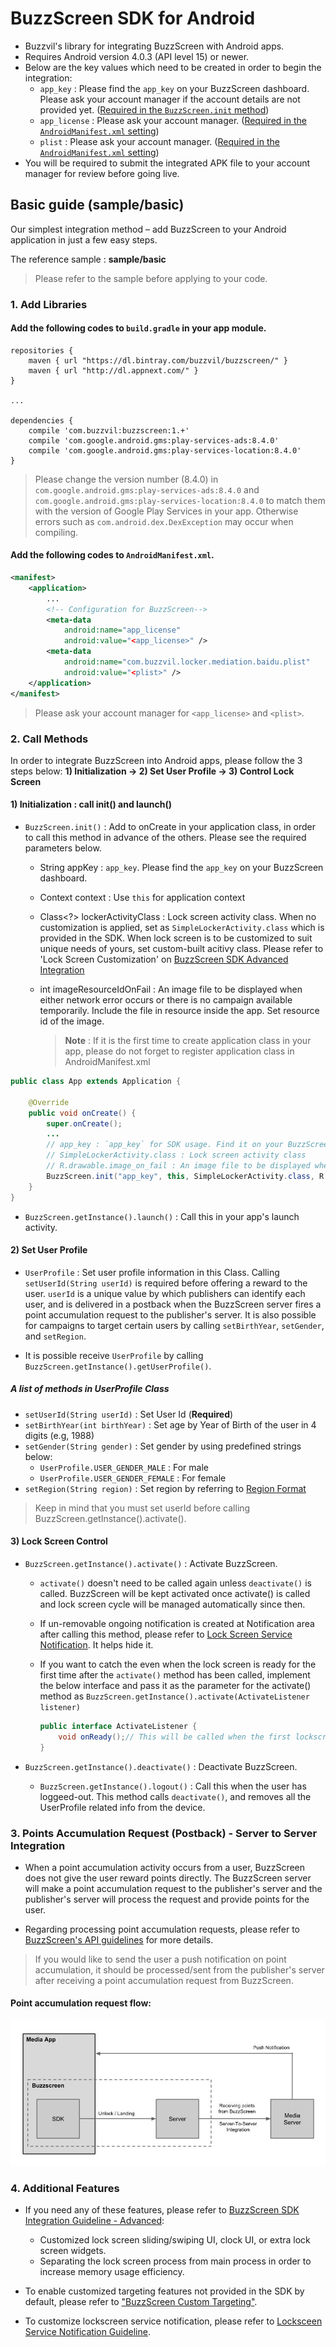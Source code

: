 # BuzzScreen SDK for Android
- Buzzvil's library for integrating BuzzScreen with Android apps.
- Requires Android version 4.0.3 (API level 15) or newer.
- Below are the key values which need to be created in order to begin the integration:
	* `app_key` : Please find the `app_key` on your BuzzScreen dashboard. Please ask your account manager if the account details are not provided yet. ([Required in the `BuzzScreen.init` method](#1-initialization--call-init-and-launch))
	* `app_license` : Please ask your account manager. ([Required in the `AndroidManifest.xml` setting](#add-the-following-codes-to-androidmanifestxml))
	* `plist` : Please ask your account manager. ([Required in the `AndroidManifest.xml` setting](#add-the-following-codes-to-androidmanifestxml))
- You will be required to submit the integrated APK file to your account manager for review before going live.


## Basic guide (sample/basic)
Our simplest integration method – add BuzzScreen to your Android application in just a few easy steps.

The reference sample : **sample/basic**
> Please refer to the sample before applying to your code.

### 1. Add Libraries

#### Add the following codes to `build.gradle` in your app module.

```
repositories {
    maven { url "https://dl.bintray.com/buzzvil/buzzscreen/" }
    maven { url "http://dl.appnext.com/" }
}

...

dependencies {
    compile 'com.buzzvil:buzzscreen:1.+'
    compile 'com.google.android.gms:play-services-ads:8.4.0'
    compile 'com.google.android.gms:play-services-location:8.4.0'
}

```
> Please change the version number (8.4.0) in `com.google.android.gms:play-services-ads:8.4.0` and `com.google.android.gms:play-services-location:8.4.0` to match them with the version of Google Play Services in your app.
Otherwise errors such as `com.android.dex.DexException` may occur when compiling.

#### Add the following codes to `AndroidManifest.xml`.
```Xml
<manifest>
    <application>
        ...
        <!-- Configuration for BuzzScreen-->
        <meta-data
            android:name="app_license"
            android:value="<app_license>" />
        <meta-data
            android:name="com.buzzvil.locker.mediation.baidu.plist"
            android:value="<plist>" />
    </application>
</manifest>
```
> Please ask your account manager for `<app_license>` and `<plist>`.

### 2. Call Methods
In order to integrate BuzzScreen into Android apps, please follow the 3 steps below:
	**1) Initialization -> 2) Set User Profile -> 3) Control Lock Screen**


#### 1) Initialization : call init() and launch()
- `BuzzScreen.init()` : Add to onCreate in your application class, in order to call this method in advance of the others. Please see the required parameters below.
   - String appKey : `app_key`. Please find the `app_key` on your BuzzScreen dashboard. 
   - Context context : Use `this` for application context
   - Class<?> lockerActivityClass : Lock screen activity class. When no customization is applied, set as `SimpleLockerActivity.class` which is provided in the SDK. When lock screen is to be customized to suit unique needs of yours, set custom-built acitivy class. Please refer to 'Lock Screen Customization' on [BuzzScreen SDK Advanced Integration](docs/ADVANCED-USAGE_EN.md)
   - int imageResourceIdOnFail : An image file to be displayed when either network error occurs or there is no campaign available temporarily. Include the file in resource inside the app. Set resource id of the image.
 
     > **Note** : If it is the first time to create application class in your app, please do not forget to register application class in AndroidManifest.xml
     
```Java
public class App extends Application {

    @Override
    public void onCreate() {
        super.onCreate();
        ...
        // app_key : `app_key` for SDK usage. Find it on your BuzzScreen dashboard.
        // SimpleLockerActivity.class : Lock screen activity class
        // R.drawable.image_on_fail : An image file to be displayed when either network error occurs or there is no campaign available temporarily
        BuzzScreen.init("app_key", this, SimpleLockerActivity.class, R.drawable.image_on_fail);
    }
}
```

- `BuzzScreen.getInstance().launch()` : Call this in your app's launch activity.


#### 2) Set User Profile
- `UserProfile` : Set user profile information in this Class. Calling `setUserId(String userId)` is required before offering a reward to the user. `userId` is a unique value by which publishers can identify each user, and is delivered in a postback when the BuzzScreen server fires a point accumulation request to the publisher's server. It is also possible for campaigns to target certain users by calling `setBirthYear`, `setGender`, and `setRegion`. 

- It is possible receive `UserProfile` by calling `BuzzScreen.getInstance().getUserProfile()`.

##### A list of methods in UserProfile Class
- `setUserId(String userId)` : Set User Id (**Required**)
- `setBirthYear(int birthYear)` : Set age by Year of Birth of the user in 4 digits (e.g, 1988)
- `setGender(String gender)` : Set gender by using predefined strings below: 
    - `UserProfile.USER_GENDER_MALE` : For male
    - `UserProfile.USER_GENDER_FEMALE` : For female
- `setRegion(String region)` : Set region by referring to [Region Format](docs/REGION-FORMAT.md)

> Keep in mind that you must set userId before calling BuzzScreen.getInstance().activate().


#### 3) Lock Screen Control
- `BuzzScreen.getInstance().activate()` : Activate BuzzScreen. 

    - `activate()` doesn't need to be called again unless `deactivate()` is called. BuzzScreen will be kept activated once activate() is called and lock screen cycle will be managed automatically since then. 

    - If un-removable ongoing notification is created at Notification area after calling this method, please refer to [Lock Screen Service Notification](docs/LOCKSCREEN-SERVICE-NOTIFICATION_EN.md). It helps hide it.
    
    - If you want to catch the even when the lock screen is ready for the first time after the `activate()` method has been called, implement the below interface and pass it as the parameter for the activate() method as `BuzzScreen.getInstance().activate(ActivateListener listener)`
          
        ```Java
        public interface ActivateListener {
            void onReady();// This will be called when the first lockscreen is ready to be shown.
        }
        ```   

- `BuzzScreen.getInstance().deactivate()` : Deactivate BuzzScreen.
    - `BuzzScreen.getInstance().logout()` : Call this when the user has loggeed-out. This method calls `deactivate()`, and removes all the UserProfile related info from the device.


### 3. Points Accumulation Request (Postback) - Server to Server Integration
- When a point accumulation activity occurs from a user, BuzzScreen does not give the user reward points directly. The BuzzScreen server will make a point accumulation request to the publisher's server and the publisher's server will process the request and provide points for the user.

- Regarding processing point accumulation requests, please refer to [BuzzScreen's API guidelines](docs/POSTBACK_EN.md) for more details.

> If you would like to send the user a push notification on point accumulation, it should be processed/sent from the publisher's server after receiving a point accumulation request from BuzzScreen.

#### Point accumulation request flow:
![Task Flow](docs/postback_flow.jpg)


### 4. Additional Features
- If you need any of these features, please refer to [BuzzScreen SDK Integration Guideline - Advanced](docs/ADVANCED-USAGE_EN.md):
    - Customized lock screen sliding/swiping UI, clock UI, or extra lock screen widgets.
    - Separating the lock screen process from main process in order to increase memory usage efficiency.

- To enable customized targeting features not provided in the SDK by default, please refer to ["BuzzScreen Custom Targeting"](docs/CUSTOM_TARGETING_EN.md).

- To customize lockscreen service notification, please refer to [Locksceen Service Notification Guideline](docs/LOCKSCREEN-SERVICE-NOTIFICATION_EN.md).
